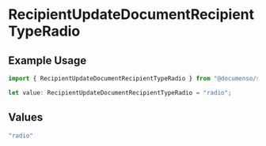 # RecipientUpdateDocumentRecipientTypeRadio

## Example Usage

```typescript
import { RecipientUpdateDocumentRecipientTypeRadio } from "@documenso/sdk-typescript/models/operations";

let value: RecipientUpdateDocumentRecipientTypeRadio = "radio";
```

## Values

```typescript
"radio"
```